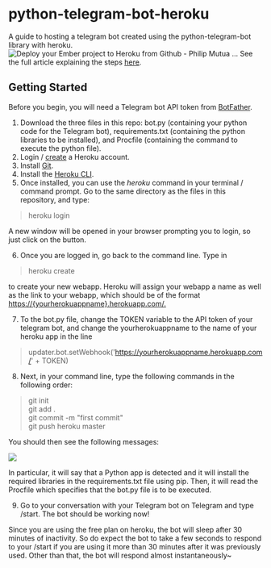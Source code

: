 
# python-telegram-bot-heroku
A guide to hosting a telegram bot created using the python-telegram-bot library with heroku.
![Deploy your Ember project to Heroku from Github - Philip Mutua ...](https://miro.medium.com/max/3600/1*fIjRtO5P8zc3pjs0E5hYkw.png)
See the full article explaining the steps [here](https://towardsdatascience.com/how-to-deploy-a-telegram-bot-using-heroku-for-free-9436f89575d2). 

## Getting Started
Before you begin, you will need a Telegram bot API token from [BotFather](https://t.me/botfather). 

1. Download the three files in this repo: bot.py (containing your python code for the Telegram bot), requirements.txt (containing the python libraries to be installed), and Procfile (containing the command to execute the python file).
2. Login / [create](https://signup.heroku.com/dc) a Heroku account.
3. Install [Git](https://git-scm.com/book/en/v2/Getting-Started-Installing-Git). 
4. Install the [Heroku CLI](https://devcenter.heroku.com/articles/getting-started-with-python#set-up). 
5.  Once installed, you can use the _heroku_ command in your terminal / command prompt. Go to the same directory as the files in this repository, and type:

> heroku login

A new window will be opened in your browser prompting you to login, so just click on the button.

6. Once you are logged in, go back to the command line. Type in
> heroku create

to create your new webapp. Heroku will assign your webapp a name as well as the link to your webapp, which should be of the format [https://{yourherokuappname}.herokuapp.com/.](https://yourherokuappname.herokuapp.com/.) 

7. To the bot.py file, change the TOKEN variable to the API token of your telegram bot, and change the yourherokuappname to the name of your heroku app in the line

> updater.bot.setWebhook('https://yourherokuappname.herokuapp.com/'  + TOKEN)

8. Next, in your command line, type the following commands in the following order:

> git init   
> git add .   
> git commit -m "first commit"   
> git push heroku master

You should then see the following messages:

![](https://cdn-images-1.medium.com/max/1000/1*y3JH7a7mY4oYFaAjDCA1Ow.png)

In particular, it will say that a Python app is detected and it will install the required libraries in the requirements.txt file using pip. Then, it will read the Procfile which specifies that the bot.py file is to be executed.

9. Go to your conversation with your Telegram bot on Telegram and type /start. The bot should be working now!

Since you are using the free plan on heroku, the bot will sleep after 30 minutes of inactivity. So do expect the bot to take a few seconds to respond to your /start if you are using it more than 30 minutes after it was previously used. Other than that, the bot will respond almost instantaneously~ 
